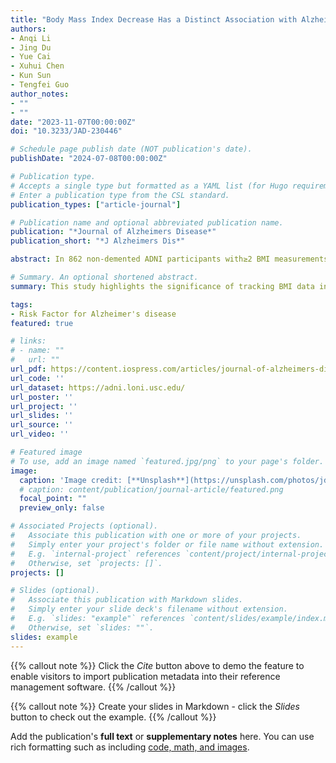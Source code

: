 ```yaml
---
title: "Body Mass Index Decrease Has a Distinct Association with Alzheimer’s Disease Pathophysiology in APOE ɛ4 Carriers and Non-Carriers"
authors:
- Anqi Li
- Jing Du
- Yue Cai
- Xuhui Chen
- Kun Sun 
- Tengfei Guo
author_notes:
- ""
- ""
date: "2023-11-07T00:00:00Z"
doi: "10.3233/JAD-230446"

# Schedule page publish date (NOT publication's date).
publishDate: "2024-07-08T00:00:00Z"

# Publication type.
# Accepts a single type but formatted as a YAML list (for Hugo requirements).
# Enter a publication type from the CSL standard.
publication_types: ["article-journal"]

# Publication name and optional abbreviated publication name.
publication: "*Journal of Alzheimers Disease*"
publication_short: "*J Alzheimers Dis*"

abstract: In 862 non-demented ADNI participants with≥2 BMI measurements, we investigated the relationships between BMI slopes and longitudinal changes in amyloid-β (Aβ) accumulation, neurodegeneration and cognition, and follow-up tau deposition in different Aβ and APOE ɛ4 statuses. In Aβ+ APOE ɛ4 non-carriers, faster BMI declines were associated with faster rates of Aβ accumulation (standardized β (βstd) = -0.29, p = 0.001), AD meta regions of interest (metaROI) hypometabolism (βstd = 0.23, p = 0.026), memory declines (βstd = 0.17, p = 0.029), executive function declines (βstd = 0.19, p = 0.011), and marginally faster Temporal-metaROI cortical thinning (βstd = 0.15, p = 0.067) and higher follow-up Temporal-metaROI tau deposition (βstd = -0.17, p = 0.059). Among Aβ- individuals, faster BMI decreases were related to faster Aβ accumulation (βstd = -0.25, p = 0.023) in APOE ɛ4 carriers, whereas predicted faster declines in memory and executive function in both APOE ɛ4 carriers (βstd = 0.25, p = 0.008; βstd = 0.32, p = 0.001) and APOE ɛ4 non-carriers (βstd = 0.11, p = 0.030; βstd = 0.12, p = 0.026).

# Summary. An optional shortened abstract.
summary: This study highlights the significance of tracking BMI data in older adults by providing novel insights into how body weight fluctuations and APOE ɛ4 interact with AD pathology and cognitive decline.

tags:
- Risk Factor for Alzheimer's disease
featured: true

# links:
# - name: ""
#   url: ""
url_pdf: https://content.iospress.com/articles/journal-of-alzheimers-disease/jad230446 
url_code: ''
url_dataset: https://adni.loni.usc.edu/
url_poster: ''
url_project: ''
url_slides: ''
url_source: ''
url_video: ''

# Featured image
# To use, add an image named `featured.jpg/png` to your page's folder. 
image:
  caption: 'Image credit: [**Unsplash**](https://unsplash.com/photos/jdD8gXaTZsc)'
  # caption: content/publication/journal-article/featured.png
  focal_point: ""
  preview_only: false

# Associated Projects (optional).
#   Associate this publication with one or more of your projects.
#   Simply enter your project's folder or file name without extension.
#   E.g. `internal-project` references `content/project/internal-project/index.md`.
#   Otherwise, set `projects: []`.
projects: []

# Slides (optional).
#   Associate this publication with Markdown slides.
#   Simply enter your slide deck's filename without extension.
#   E.g. `slides: "example"` references `content/slides/example/index.md`.
#   Otherwise, set `slides: ""`.
slides: example
---
```


{{% callout note %}}
Click the *Cite* button above to demo the feature to enable visitors to import publication metadata into their reference management software.
{{% /callout %}}

{{% callout note %}}
Create your slides in Markdown - click the *Slides* button to check out the example.
{{% /callout %}}

Add the publication's **full text** or **supplementary notes** here. You can use rich formatting such as including [code, math, and images](https://docs.hugoblox.com/content/writing-markdown-latex/).
